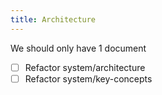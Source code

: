 ```yaml
---
title: Architecture
---
```


We should only have 1 document
- [ ] Refactor system/architecture
- [ ] Refactor system/key-concepts